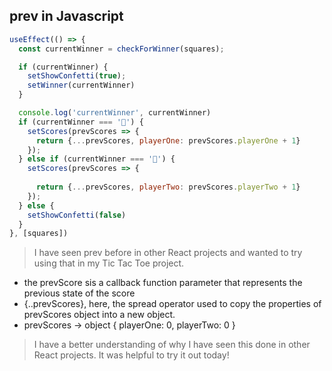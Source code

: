 ## prev in Javascript

```js
useEffect(() => {
  const currentWinner = checkForWinner(squares); 

  if (currentWinner) {
    setShowConfetti(true);
    setWinner(currentWinner)
  } 

  console.log('currentWinner', currentWinner)
  if (currentWinner === '🐯') {
    setScores(prevScores => {
      return {...prevScores, playerOne: prevScores.playerOne + 1}
    });
  } else if (currentWinner === '🐉') {
    setScores(prevScores => {
   
      return {...prevScores, playerTwo: prevScores.playerTwo + 1}
    });
  } else {
    setShowConfetti(false)
  }
}, [squares])

```
> I have seen prev before in other React projects and wanted to try using that in my Tic Tac Toe project. 
- the prevScore sis a callback function parameter that represents the previous state of the score 
- {..prevScores}, here, the spread operator used to copy the properties of prevScores object into a new object. 
- prevScores -> object {
  playerOne: 0,
  playerTwo: 0
}
> I have a better understanding of why I have seen this done in other React projects. It was helpful to try it out today! 